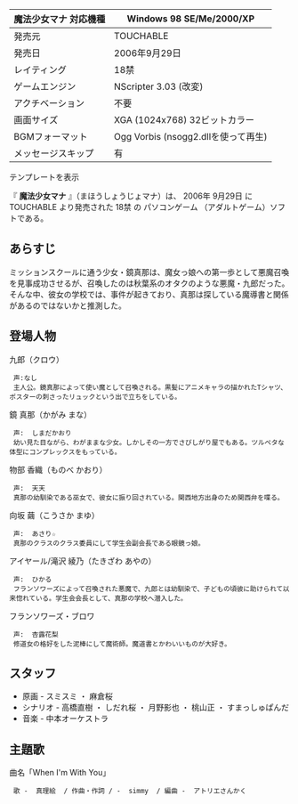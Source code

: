 魔法少女マナ  対応機種  |  Windows 98 SE/Me/2000/XP   
---|---  
発売元  |  TOUCHABLE   
発売日  |  2006年9月29日   
レイティング  |  18禁   
ゲームエンジン  |  NScripter  3.03 (改変)   
アクチベーション  |  不要   
画面サイズ  |  XGA  (1024x768) 32ビットカラー   
BGMフォーマット  |  Ogg Vorbis  (nsogg2.dllを使って再生)   
メッセージスキップ  |  有   
テンプレートを表示  
  
『 **魔法少女マナ** 』（まほうしょうじょマナ）は、  2006年  9月29日  に  TOUCHABLE  より発売された  18禁  の
パソコンゲーム  （アダルトゲーム）ソフトである。

##  あらすじ  

ミッションスクールに通う少女・鏡真那は、魔女っ娘への第一歩として悪魔召喚を見事成功させるが、召喚したのは秋葉系のオタクのような悪魔・九郎だった。
そんな中、彼女の学校では、事件が起きており、真那は探している魔導書と関係があるのではないかと推測した。

##  登場人物  

九郎（クロウ）

     声:なし 
     主人公。鏡真那によって使い魔として召喚される。黒髪にアニメキャラの描かれたTシャツ、ポスターの刺さったリュックという出で立ちをしている。 
鏡 真那（かがみ まな）

     声:  しまだかおり 
     幼い見た目ながら、わがままな少女。しかしその一方でさびしがり屋でもある。ツルペタな体型にコンプレックスをもっている。 
物部 香織（ものべ かおり）

     声:  天天 
     真那の幼馴染である巫女で、彼女に振り回されている。関西地方出身のため関西弁を喋る。 
向坂 繭（こうさか まゆ）

     声:  あさり☆ 
     真那のクラスのクラス委員にして学生会副会長である眼鏡っ娘。 
アイヤール/滝沢 綾乃（たきざわ あやの）

     声:  ひかる 
     フランソワーズによって召喚された悪魔で、九郎とは幼馴染で、子どもの頃彼に助けられて以来惚れている。学生会会長として、真那の学校へ潜入した。 
フランソワーズ・ブロワ

     声:  杏露花梨 
     修道女の格好をした泥棒にして魔術師。魔道書とかわいいものが大好き。 

##  スタッフ  

  * 原画 -  スミスミ  ・  麻倉桜 
  * シナリオ -  高橋直樹  ・  しだれ桜  ・  月野影也  ・  桃山正  ・  すまっしゅぱんだ 
  * 音楽 -  中本オーケストラ 

##  主題歌  

曲名「When I'm With You」

     歌 -  真理絵  / 作曲・作詞 / -  simmy  / 編曲 -  アトリエさんかく 

